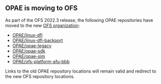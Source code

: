## OPAE is moving to OFS

As part of the OFS 2022.3 release, the following OPAE repositories
have moved to the new [OFS organization](https://github.com/OFS):

  - [OPAE/linux-dfl](https://github.com/OPAE/linux-dfl)
  - [OPAE/linux-dfl-backport](https://github.com/OPAE/linux-dfl-backport)
  - [OPAE/opae-legacy](https://github.com/OPAE/opae-legacy)
  - [OPAE/opae-sdk](https://github.com/OPAE/opae-sdk)
  - [OPAE/opae-sim](https://github.com/OPAE/opae-sim)
  - [OPAE/ofs-platform-afu-bbb](https://github.com/OPAE/ofs-platform-afu-bbb)

Links to the old OPAE repository locations will remain valid and redirect to
the new OFS repository locations.
